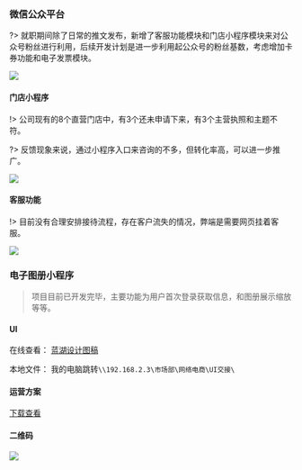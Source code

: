 ### 微信公众平台

?> 就职期间除了日常的推文发布，新增了客服功能模块和门店小程序模块来对公众号粉丝进行利用，后续开发计划是进一步利用起公众号的粉丝基数，考虑增加卡券功能和电子发票模块。

![](https://www.showdoc.cc/server/api/common/visitfile/sign/67eab371585f6a0287514ef97d4a51ee?showdoc=.jpg)

#### 门店小程序

!> 公司现有的8个直营门店中，有3个还未申请下来，有3个主营执照和主题不符。 

?> 反馈现象来说，通过小程序入口来咨询的不多，但转化率高，可以进一步推广。

![](https://www.showdoc.cc/server/api/common/visitfile/sign/ef8431fc045a2e4450eb5d2c1cccb2ee?showdoc=.jpg)

#### 客服功能

!> 目前没有合理安排接待流程，存在客户流失的情况，弊端是需要网页挂着客服。

![](https://www.showdoc.cc/server/api/common/visitfile/sign/d5877234fe3164bfa32223489798f80b?showdoc=.jpg)

### 电子图册小程序

> 项目目前已开发完毕，主要功能为用户首次登录获取信息，和图册展示缩放等等。

#### UI

在线查看： [蓝湖设计图稿](https://lanhuapp.com/web/#/item/project/board?pid=9b0873d5-c127-4d17-8c95-b11157a6c4dc "蓝湖设计图稿")

本地文件： 我的电脑跳转`\\192.168.2.3\市场部\网络电商\UI交接\`

#### 运营方案

[下载查看](https://cdn.welshine.com/Ebook.xlsx "小程序运营方案")

#### 二维码

![](https://cdn.welshine.com/E-book.jpg)